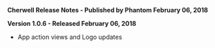 **Cherwell Release Notes - Published by Phantom February 06, 2018**


**Version 1.0.6 - Released February 06, 2018**

* App action views and Logo updates
